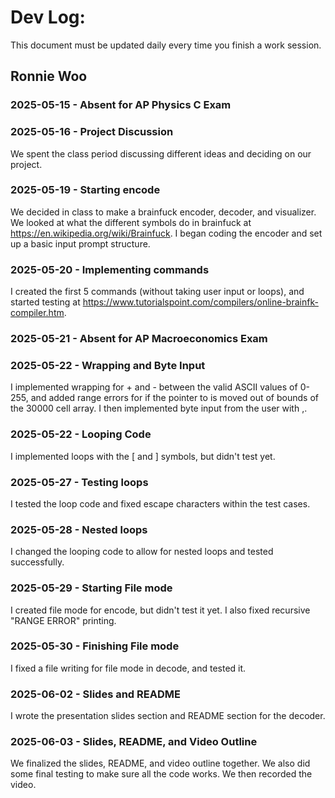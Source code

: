 # Dev Log:

This document must be updated daily every time you finish a work session.

## Ronnie Woo

### 2025-05-15 - Absent for AP Physics C Exam

### 2025-05-16 - Project Discussion

We spent the class period discussing different ideas and deciding on our project.

### 2025-05-19 - Starting encode

We decided in class to make a brainfuck encoder, decoder, and visualizer. We looked at what the different symbols do in brainfuck at https://en.wikipedia.org/wiki/Brainfuck. I began coding the encoder and set up a basic input prompt structure.

### 2025-05-20 - Implementing commands

I created the first 5 commands (without taking user input or loops), and started testing at https://www.tutorialspoint.com/compilers/online-brainfk-compiler.htm.

### 2025-05-21 - Absent for AP Macroeconomics Exam

### 2025-05-22 - Wrapping and Byte Input

I implemented wrapping for + and - between the valid ASCII values of 0-255, and added range errors for if the pointer to is moved out of bounds of the 30000 cell array. I then implemented byte input from the user with ,.

### 2025-05-22 - Looping Code

I implemented loops with the [ and ] symbols, but didn't test yet.

### 2025-05-27 - Testing loops

I tested the loop code and fixed escape characters within the test cases.

### 2025-05-28 - Nested loops

I changed the looping code to allow for nested loops and tested successfully.

### 2025-05-29 - Starting File mode

I created file mode for encode, but didn't test it yet. I also fixed recursive "RANGE ERROR" printing.

### 2025-05-30 - Finishing File mode

I fixed a file writing for file mode in decode, and tested it.

### 2025-06-02 - Slides and README

I wrote the presentation slides section and README section for the decoder.

### 2025-06-03 - Slides, README, and Video Outline

We finalized the slides, README, and video outline together. We also did some final testing to make sure all the code works. We then recorded the video.
